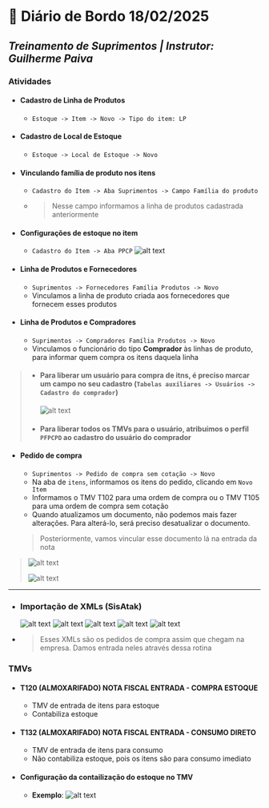 # 📌 **Diário de Bordo 18/02/2025**
## *Treinamento de Suprimentos | Instrutor: Guilherme Paiva*

### Atividades

- #### Cadastro de Linha de Produtos
    - `Estoque -> Item -> Novo -> Tipo do item: LP`

- #### Cadastro de Local de Estoque
    - `Estoque -> Local de Estoque -> Novo`

- #### Vinculando família de produto nos itens
    - `Cadastro do Item -> Aba Suprimentos -> Campo Família do produto`
    
    - > Nesse campo informamos a linha de produtos cadastrada anteriormente

- #### Configurações de estoque no item
    - `Cadastro do Item -> Aba PPCP`
    ![alt text](../imagens/Screenshot_20.png)

- #### Linha de Produtos e Fornecedores
    - `Suprimentos -> Fornecedores Família Produtos -> Novo`
    - Vinculamos a linha de produto criada aos fornecedores que fornecem esses produtos

- #### Linha de Produtos e Compradores
    - `Suprimentos -> Compradores Família Produtos -> Novo`
    - Vinculamos o funcionário do tipo **Comprador** às linhas de produto, para informar quem compra os itens daquela linha

> - #### Para liberar um usuário para compra de itns, é preciso marcar um campo no seu cadastro (`Tabelas auxiliares -> Usuários -> Cadastro do comprador`)
>   ![alt text](../imagens/Screenshot_21.png)
> - #### Para liberar todos os TMVs para o usuário, atribuímos o perfil `PFPCPD` ao cadastro do usuário do comprador

- #### Pedido de compra
    - `Suprimentos -> Pedido de compra sem cotação -> Novo`
    - Na aba de `itens`, informamos os itens do pedido, clicando em `Novo Item`
    - Informamos o TMV T102 para uma ordem de compra ou o TMV T105 para uma ordem de compra sem cotação
    - Quando atualizamos um documento, não podemos mais fazer alterações. Para alterá-lo, será preciso desatualizar o documento.
    > Posteriormente, vamos vincular esse documento lá na entrada da nota
>   ![alt text](../imagens/Screenshot_43.png)
>   
>   ![alt text](../imagens/Screenshot_44.png)


---

- ### Importação de XMLs (SisAtak)
    ![alt text](../imagens/Screenshot_22.png)
    ![alt text](../imagens/Screenshot_23.png)
    ![alt text](../imagens/Screenshot_24.png)
    ![alt text](../imagens/Screenshot_25.png)
    ![alt text](../imagens/Screenshot_26.png)


 - > Esses XMLs são os pedidos de compra assim que chegam na empresa. Damos entrada neles através dessa rotina

### TMVs

- #### T120 (ALMOXARIFADO) NOTA FISCAL ENTRADA - COMPRA ESTOQUE
    - TMV de entrada de itens para estoque
    - Contabiliza estoque

- #### T132 (ALMOXARIFADO) NOTA FISCAL ENTRADA - CONSUMO DIRETO
    - TMV de entrada de itens para consumo
    - Não contabiliza estoque, pois os itens são para consumo imediato


- #### Configuração da contailização do estoque no TMV
    - **Exemplo**:
    ![alt text](../imagens/Screenshot_19.png)